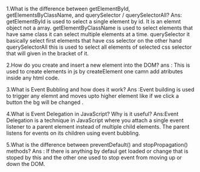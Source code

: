 1.What is the difference between getElementById, getElementsByClassName, and querySelector / querySelectorAll?
Ans: getElementById is used to select a single element by id. It is an elemnt object not a array. getElementByClassName is used to select elements that have same class it can select multiple elements at a time.
querySelector it basically select first elements that have css selector on the other hand querySelectorAll this is used to select all elements of selected css selector that will given in the bracket of it.


2.How do you create and insert a new element into the DOM?
ans : This is used to create elements in js by createElement one camn add atributes inside any html code.

3.What is Event Bubbling and how does it work?
Ans :Event building is used to trigger any elemnt and moves upto higher element like if we click a button the bg will be changed .

4.What is Event Delegation in JavaScript? Why is it useful?
Ans:Event Delegation is a technique in JavaScript where you attach a single event listener to a parent element instead of multiple child elements. The parent listens for events on its children using event bubbling.

5.What is the difference between preventDefault() and stopPropagation() methods?
Ans : If there is anything by defaul get loaded or change that is stoped by this and the other one used to stop event from moving up or down the DOM.

